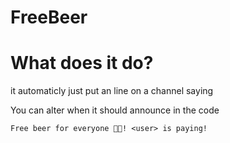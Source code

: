 FreeBeer
============================================

What does it do?
============================================

it automaticly just put an line on a channel saying

You can alter when it should announce in the code


``Free beer for everyone 🍺🍻! <user> is paying!``


